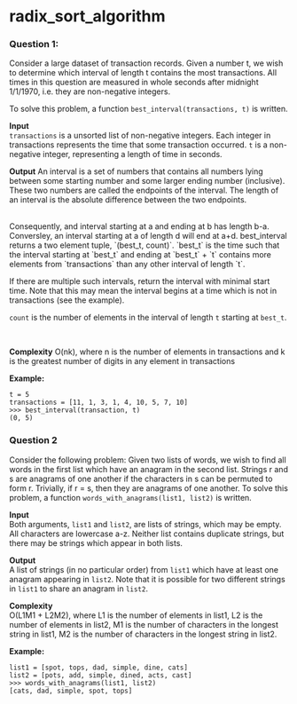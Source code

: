# radix_sort_algorithm
### Question 1:
Consider a large dataset of transaction records. Given a number t, we wish to determine which
interval of length t contains the most transactions. All times in this question are measured in
whole seconds after midnight 1/1/1970, i.e. they are non-negative integers.

To solve this problem, a function `best_interval(transactions, t)` is written.

**Input**  
`transactions` is a unsorted list of non-negative integers. Each integer in transactions represents the time that some transaction occurred. 
`t` is a non-negative integer, representing a length of time in seconds. 
        <br>
        
**Output**
An interval is a set of numbers that contains all numbers lying between some starting number and some larger ending number (inclusive). These two numbers are called             the endpoints of the interval. The length of an interval is the absolute difference between the two endpoints.

<br>
Consequently, and interval starting at a and ending at b has length b-a. Conversley, an interval starting at a of length d will end at a+d. best_interval returns a two element tuple, `(best_t, count)`. `best_t` is the time such that the interval starting at `best_t` and ending at `best_t` + `t` contains more elements from `transactions` than any other interval of length `t`.
<br>

If there are multiple such intervals, return the interval with minimal start time. Note that this may mean the interval begins at a time which is not in transactions            (see the example).
<br> 
         
`count` is the number of elements in the interval of length `t` starting at `best_t`.
          
<br>

**Complexity** 
O(nk), where n is the number of elements in transactions and k is the greatest number of digits in any element in transactions
<br>
   

**Example:**
```
t = 5
transactions = [11, 1, 3, 1, 4, 10, 5, 7, 10]
>>> best_interval(transaction, t)
(0, 5)
```

### Question 2 
Consider the following problem: Given two lists of words, we wish to find all words in the first list which have an anagram in the second list.
Strings r and s are anagrams of one another if the characters in s can be permuted to form r. Trivially, if r = s, then they are anagrams of one another.
To solve this problem, a function `words_with_anagrams(list1, list2)` is written. 


**Input** <br>
Both arguments, `list1` and `list2`, are lists of strings, which may be empty. All characters are lowercase a-z. Neither list contains duplicate strings, but there may          be strings which appear in both lists. 


**Output** <br>
A list of strings (in no particular order) from `list1` which have at least one anagram appearing in `list2`. Note that it is possible for two different strings in `list1` to share an anagram in `list2`. 


**Complexity** <br>
O(L1M1 + L2M2), where L1 is the number of elements in list1, L2 is the number of elements in list2, M1 is the number of characters in the longest string in list1, M2             is the number of characters in the longest string in list2. 


**Example:** 
```
list1 = [spot, tops, dad, simple, dine, cats]
list2 = [pots, add, simple, dined, acts, cast]
>>> words_with_anagrams(list1, list2)
[cats, dad, simple, spot, tops]
```

          
    
   
